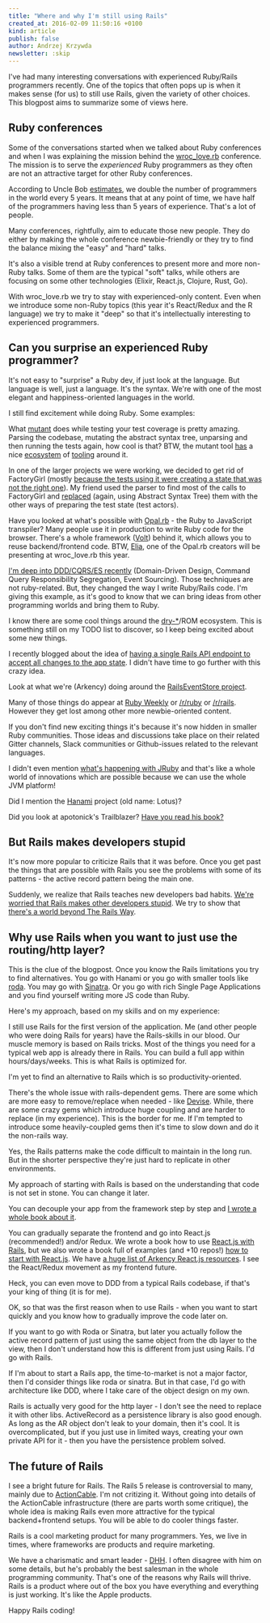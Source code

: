```yaml
---
title: "Where and why I'm still using Rails"
created_at: 2016-02-09 11:50:16 +0100
kind: article
publish: false
author: Andrzej Krzywda
newsletter: :skip
---
```


I've had many interesting conversations with experienced Ruby/Rails programmers recently. One of the topics that often pops up is when it makes sense (for us) to still use Rails, given the variety of other choices. This blogpost aims to summarize some of views here. 

<!-- more -->

## Ruby conferences

Some of the conversations started when we talked about Ruby conferences and when I was explaining the mission behind the [wroc_love.rb](http://www.wrocloverb.com) conference. The mission is to serve the *experienced* Ruby programmers as they often are not an attractive target for other Ruby conferences. 

According to Uncle Bob [estimates](http://www.infoq.com/presentations/history-future-programming-languages), we double the number of programmers in the world every 5 years. It means that at any point of time, we have half of the programmers having less than 5 years of experience. That's a lot of people. 

Many conferences, rightfully, aim to educate those new people. They do either by making the whole conference newbie-friendly or they try to find the balance mixing the "easy" and "hard" talks.

It's also a visible trend at Ruby conferences to present more and more non-Ruby talks. Some of them are the typical "soft" talks, while others are focusing on some other technologies (Elixir, React.js, Clojure, Rust, Go).

With wroc_love.rb we try to stay with experienced-only content. Even when we introduce some non-Ruby topics (this year it's React/Redux and the R language) we try to make it "deep" so that it's intellectually interesting to experienced programmers.

## Can you surprise an experienced Ruby programmer?

It's not easy to "surprise" a Ruby dev, if just look at the language. But language is well, just a language. It's the syntax. We're with one of the most elegant and happiness-oriented languages in the world.

I still find excitement while doing Ruby.
Some examples:

What [mutant](https://github.com/mbj/mutant) does while testing your test coverage is pretty amazing. Parsing the codebase, mutating the abstract syntax tree, unparsing and then running the tests again, how cool is that? BTW, the mutant tool [has](https://github.com/mbj/vanguard) a nice [ecosystem](https://github.com/mbj/anima) of [tooling](https://github.com/mbj/concord) around it.

In one of the larger projects we were working, we decided to get rid of FactoryGirl (mostly [because the tests using it were creating a state that was not the right one](http://blog.arkency.com/2014/06/setup-your-tests-with-services/)). My friend used the parser to find most of the calls to FactoryGirl and [replaced](https://twitter.com/pawelpacana/status/684427725457719296) (again, using Abstract Syntax Tree) them with the other ways of preparing the test state (test actors).

Have you looked at what's possible with [Opal.rb](http://opalrb.org) - the Ruby to JavaScript transpiler? Many people use it in production to write Ruby code for the browser. There's a whole framework ([Volt](https://github.com/voltrb/volt)) behind it, which allows you to reuse backend/frontend code. BTW, [Elia](https://twitter.com/elia), one of the Opal.rb creators will be presenting at wroc_love.rb this year.

[I'm deep into DDD/CQRS/ES recently](http://blog.arkency.com/2016/01/from-legacy-to-ddd-start-with-publishing-events/) (Domain-Driven Design, Command Query Responsibility Segregation, Event Sourcing). Those techniques are not ruby-related. But, they changed the way I write Ruby/Rails code. I'm giving this example, as it's good to know that we can bring ideas from other programming worlds and bring them to Ruby.

I know there are some cool things around the [dry-*](https://github.com/dryrb)/ROM ecosystem. This is something still on my TODO list to discover, so I keep being excited about some new things.

I recently blogged about the idea of [having a single Rails API endpoint to accept all changes to the app state](http://blog.arkency.com/2015/12/a-single-rails-api-endpoint-to-accept-all-changes-to-the-app-state/). I didn't have time to go further with this crazy idea.

Look at what we're (Arkency) doing around the [RailsEventStore project](https://github.com/arkency/rails_event_store).

Many of those things do appear at [Ruby Weekly](http://rubyweekly.com) or [/r/ruby](https://www.reddit.com/r/ruby/) or [/r/rails](https://www.reddit.com/r/rails/). However they get lost among other more newbie-oriented content.

If you don't find new exciting things it's because it's now hidden in smaller Ruby communities. Those ideas and discussions take place on their related Gitter channels, Slack communities or Github-issues related to the relevant languages.

I didn't even mention [what's happening with JRuby](https://github.com/jruby/jruby/wiki/Truffle) and that's like a whole world of innovations which are possible because we can use the whole JVM platform!

Did I mention the [Hanami](http://hanamirb.org) project (old name: Lotus)?

Did you look at apotonick's Trailblazer? [Have you read his book?](http://trailblazer.to)

## But Rails makes developers stupid

It's now more popular to criticize Rails that it was before. Once you get past the things that are possible with Rails you see the problems with some of its patterns - the active record pattern being the main one.

Suddenly, we realize that Rails teaches new developers bad habits. [We're worried that Rails makes other developers stupid](http://andrzejonsoftware.blogspot.com/2014/04/be-careful-with-rails-way.html). We try to show that [there's a world beyond The Rails Way](http://blog.arkency.com/2014/12/beyond-the-rails-way/).

## Why use Rails when you want to just use the routing/http layer?

This is the clue of the blogpost. Once you know the Rails limitations you try to find alternatives. You go with Hanami or you go with smaller tools like [roda](https://github.com/jeremyevans/roda). You may go with [Sinatra](http://www.sinatrarb.com). Or you go with rich Single Page Applications and you find yourself writing more JS code than Ruby.

Here's my approach, based on my skills and on my experience:

I still use Rails for the first version of the application. Me (and other people who were doing Rails for years) have the Rails-skills in our blood. Our muscle memory is based on Rails tricks. Most of the things you need for a typical web app is already there in Rails. You can build a full app within hours/days/weeks. This is what Rails is optimized for. 

I'm yet to find an alternative to Rails which is so productivity-oriented.

There's the whole issue with rails-dependent gems. There are some which are more easy to remove/replace when needed - like [Devise](https://github.com/plataformatec/devise). While, there are some crazy gems which introduce huge coupling and are harder to replace (in my experience). This is the border for me. If I'm tempted to introduce some heavily-coupled gems then it's time to slow down and do it the non-rails way.

Yes, the Rails patterns make the code difficult to maintain in the long run. But in the shorter perspective they're just hard to replicate in other environments.

My approach of starting with Rails is based on the understanding that code is not set in stone. You can change it later.

You can decouple your app from the framework step by step and [I wrote a whole book about it](http://rails-refactoring.com).

You can gradually separate the frontend and go into React.js (recommended!) and/or Redux. We wrote a book how to use [React.js with Rails](http://blog.arkency.com/rails-react/), but we also wrote a book full of examples (and +10 repos!) [how to start with React.js](http://blog.arkency.com/rails-react/). We have [a huge list of Arkency React.js resources](http://blog.arkency.com/2015/11/arkency-react-dot-js-resources/). I see the React/Redux movement as my frontend future.

Heck, you can even move to DDD from a typical Rails codebase, if that's your king of thing (it is for me).

OK, so that was the first reason when to use Rails - when you want to start quickly and you know how to gradually improve the code later on.

If you want to go with Roda or Sinatra, but later you actually follow the active record pattern of just using the same object from the db layer to the view, then I don't understand how this is different from just using Rails. I'd go with Rails.

If I'm about to start a Rails app, the time-to-market is not a major factor, then I'd consider things like roda or sinatra. But in that case, I'd go with architecture like DDD, where I take care of the object design on my own.

Rails is actually very good for the http layer - I don't see the need to replace it with other libs.
ActiveRecord as a persistence library is also good enough. As long as the AR object don't leak to your domain, then it's cool. It is overcomplicated, but if you just use in limited ways, creating your own private API for it - then you have the persistence problem solved.

## The future of Rails

I see a bright future for Rails. The Rails 5 release is controversial to many, mainly due to [ActionCable](https://github.com/rails/actioncable). I'm not critizing it. Without going into details of the ActionCable infrastructure (there are parts worth some critique), the whole idea is making Rails even more attractive for the typical backend+frontend setups. You will be able to do cooler things faster.

Rails is a cool marketing product for many programmers. Yes, we live in times, where frameworks are products and require marketing. 

We have a charismatic and smart leader - [DHH](https://twitter.com/dhh). I often disagree with him on some details, but he's probably the best salesman in the whole programming community. That's one of the reasons why Rails will thrive. Rails is a product where out of the box you have everything and everything is just working. It's like the Apple products. 

Happy Rails coding!
